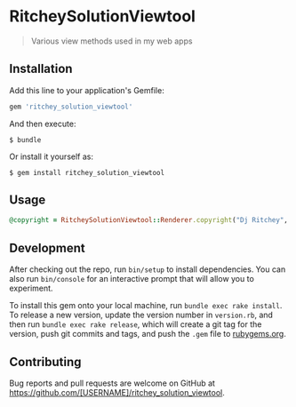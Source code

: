 # RitcheySolutionViewtool

> Various view methods used in my web apps

## Installation

Add this line to your application's Gemfile:

```ruby
gem 'ritchey_solution_viewtool'
```

And then execute:

    $ bundle

Or install it yourself as:

    $ gem install ritchey_solution_viewtool

## Usage

```ruby
@copyright = RitcheySolutionViewtool::Renderer.copyright("Dj Ritchey", "All Rights Reserved")
``` 

## Development

After checking out the repo, run `bin/setup` to install dependencies. You can also run `bin/console` for an interactive prompt that will allow you to experiment.

To install this gem onto your local machine, run `bundle exec rake install`. To release a new version, update the version number in `version.rb`, and then run `bundle exec rake release`, which will create a git tag for the version, push git commits and tags, and push the `.gem` file to [rubygems.org](https://rubygems.org).

## Contributing

Bug reports and pull requests are welcome on GitHub at https://github.com/[USERNAME]/ritchey_solution_viewtool.
